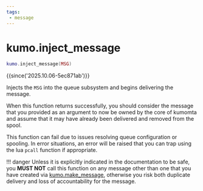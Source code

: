 ```yaml
---
tags:
 - message
---
```


# kumo.inject_message

```lua
kumo.inject_message(MSG)
```

{{since('2025.10.06-5ec871ab')}}

Injects the `MSG` into the queue subsystem and begins delivering the message.

When this function returns successfully, you should consider the message that
you provided as an argument to now be owned by the core of kumomta and assume
that it may have already been delivered and removed from the spool.

This function can fail due to issues resolving queue configuration or spooling.
In error situations, an error will be raised that you can trap using the lua
`pcall` function if appropriate.

!!! danger
    Unless it is explicitly indicated in the documentation to be safe, you **MUST
    NOT** call this function on any message other than one that you have created
    via [kumo.make_message](make_message.md), otherwise you risk both duplicate
    delivery and loss of accountability for the message.

